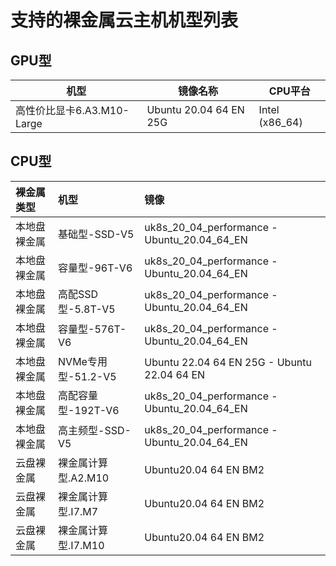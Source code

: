# 支持的裸金属云主机机型列表

## GPU型

| **机型**                   | **镜像名称**           | CPU平台        |
| -------------------------- | ---------------------- | -------------- |
| 高性价比显卡6.A3.M10-Large | Ubuntu 20.04 64 EN 25G | Intel (x86_64) |

## CPU型

| 裸金属类型   | 机型                | 镜像                                        |
| :----------- | :------------------ | :------------------------------------------ |
| 本地盘裸金属 | 基础型-SSD-V5       | uk8s_20_04_performance - Ubuntu_20.04_64_EN |
| 本地盘裸金属 | 容量型-96T-V6       | uk8s_20_04_performance - Ubuntu_20.04_64_EN |
| 本地盘裸金属 | 高配SSD型-5.8T-V5   | uk8s_20_04_performance - Ubuntu_20.04_64_EN |
| 本地盘裸金属 | 容量型-576T-V6      | uk8s_20_04_performance - Ubuntu_20.04_64_EN |
| 本地盘裸金属 | NVMe专用型-51.2-V5  | Ubuntu 22.04 64 EN 25G - Ubuntu 22.04 64 EN |
| 本地盘裸金属 | 高配容量型-192T-V6  | uk8s_20_04_performance - Ubuntu_20.04_64_EN |
| 本地盘裸金属 | 高主频型-SSD-V5     | uk8s_20_04_performance - Ubuntu_20.04_64_EN |
| 云盘裸金属   | 裸金属计算型.A2.M10 | Ubuntu20.04 64 EN BM2                       |
| 云盘裸金属   | 裸金属计算型.I7.M7  | Ubuntu20.04 64 EN BM2                       |
| 云盘裸金属   | 裸金属计算型.I7.M10 | Ubuntu20.04 64 EN BM2                       |